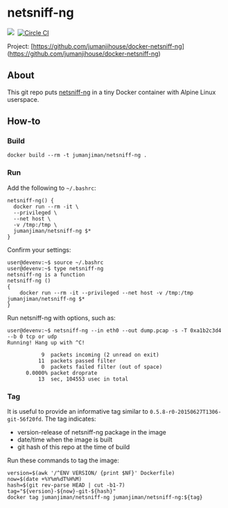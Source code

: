 netsniff-ng
===========

[![](https://badge.imagelayers.io/jumanjiman/netsniff-ng.svg)](https://imagelayers.io/?images=jumanjiman/netsniff-ng:latest 'View image size and layers')&nbsp;
[![Circle CI](https://circleci.com/gh/jumanjihouse/docker-netsniff-ng.png?circle-token=0a4981e526ec3e7a4afa10ab2dddc25ca5a04038)](https://circleci.com/gh/jumanjihouse/docker-netsniff-ng/tree/master 'View CI builds')

Project: [https://github.com/jumanjihouse/docker-netsniff-ng]
(https://github.com/jumanjihouse/docker-netsniff-ng)


About
-----

This git repo puts [netsniff-ng](https://github.com/netsniff-ng/netsniff-ng)
in a tiny Docker container with Alpine Linux userspace.


How-to
------

### Build

    docker build --rm -t jumanjiman/netsniff-ng .


### Run

Add the following to `~/.bashrc`:

    netsniff-ng() {
      docker run --rm -it \
      --privileged \
      --net host \
      -v /tmp:/tmp \
      jumanjiman/netsniff-ng $*
    }

Confirm your settings:

    user@devenv:~$ source ~/.bashrc
    user@devenv:~$ type netsniff-ng
    netsniff-ng is a function
    netsniff-ng ()
    {
        docker run --rm -it --privileged --net host -v /tmp:/tmp jumanjiman/netsniff-ng $*
    }

Run netsniff-ng with options, such as:

    user@devenv:~$ netsniff-ng --in eth0 --out dump.pcap -s -T 0xa1b2c3d4 --b 0 tcp or udp
    Running! Hang up with ^C!

               9  packets incoming (2 unread on exit)
              11  packets passed filter
               0  packets failed filter (out of space)
          0.0000% packet droprate
              13  sec, 104553 usec in total


### Tag

It is useful to provide an informative tag similar to
`0.5.8-r0-20150627T1306-git-56f20fd`.
The tag indicates:

* version-release of netsniff-ng package in the image
* date/time when the image is built
* git hash of this repo at the time of build

Run these commands to tag the image:

    version=$(awk '/^ENV VERSION/ {print $NF}' Dockerfile)
    now=$(date +%Y%m%dT%H%M)
    hash=$(git rev-parse HEAD | cut -b1-7)
    tag="${version}-${now}-git-${hash}"
    docker tag jumanjiman/netsniff-ng jumanjiman/netsniff-ng:${tag}
